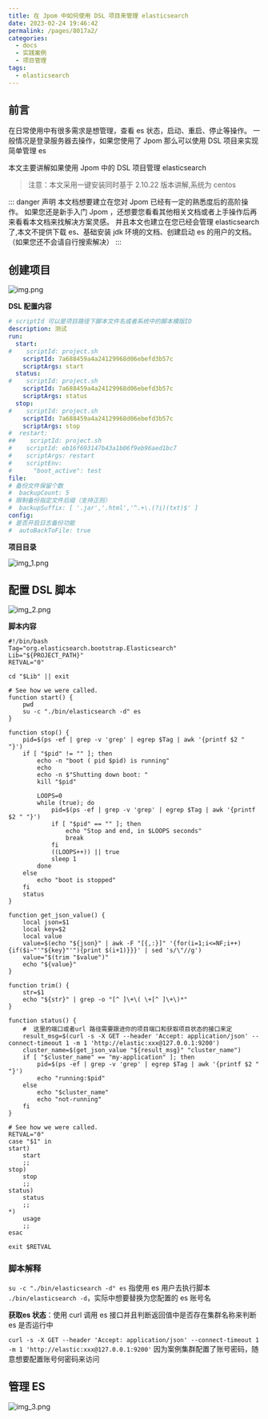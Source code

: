 ```yaml
---
title: 在 Jpom 中如何使用 DSL 项目来管理 elasticsearch
date: 2023-02-24 19:46:42
permalink: /pages/8017a2/
categories:
  - docs
  - 实践案例
  - 项目管理
tags:
  - elasticsearch
---
```


## 前言

在日常使用中有很多需求是想管理，查看 es 状态，启动、重启、停止等操作。
一般情况是登录服务器去操作，如果您使用了 Jpom 那么可以使用 DSL 项目来实现简单管理 es

本文主要讲解如果使用 Jpom 中的 DSL 项目管理 elasticsearch

> 注意：本文采用一键安装同时基于 2.10.22 版本讲解,系统为 centos

::: danger 声明
本文档想要建立在您对 Jpom 已经有一定的熟悉度后的高阶操作。
如果您还是新手入门 Jpom ，还想要您看看其他相关文档或者上手操作后再来看看本文档来找解决方案灵感。
并且本文也建立在您已经会管理 elasticsearch 了,本文不提供下载 es、基础安装 jdk 环境的文档、创建启动 es 的用户的文档。（如果您还不会请自行搜索解决）
:::


## 创建项目

![img.png](/images/tutorial/dsl-es/img.png)

**DSL 配置内容**

```yaml
# scriptId 可以是项目路径下脚本文件名或者系统中的脚本模版ID
description: 测试
run:
  start:
#    scriptId: project.sh
    scriptId: 7a688459a4a24129968d06ebefd3b57c
    scriptArgs: start
  status:
#    scriptId: project.sh
    scriptId: 7a688459a4a24129968d06ebefd3b57c
    scriptArgs: status
  stop:
#    scriptId: project.sh
    scriptId: 7a688459a4a24129968d06ebefd3b57c
    scriptArgs: stop
#  restart:
##    scriptId: project.sh
#    scriptId: eb16f693147b43a1b06f9eb96aed1bc7
#    scriptArgs: restart
#    scriptEnv:
#      "boot_active": test
file:
# 备份文件保留个数
#  backupCount: 5
# 限制备份指定文件后缀（支持正则）
#  backupSuffix: [ '.jar','.html','^.+\.(?i)(txt)$' ]
config:
# 是否开启日志备份功能
#  autoBackToFile: true
```

**项目目录**

![img_1.png](/images/tutorial/dsl-es/img_1.png)


## 配置 DSL 脚本

![img_2.png](/images/tutorial/dsl-es/img_2.png)

**脚本内容**

```shell
#!/bin/bash
Tag="org.elasticsearch.bootstrap.Elasticsearch"
Lib="${PROJECT_PATH}"
RETVAL="0"

cd "$Lib" || exit

# See how we were called.
function start() {
	pwd
	su -c "./bin/elasticsearch -d" es
}

function stop() {
	pid=$(ps -ef | grep -v 'grep' | egrep $Tag | awk '{printf $2 " "}')
	if [ "$pid" != "" ]; then
		echo -n "boot ( pid $pid) is running"
		echo
		echo -n $"Shutting down boot: "
		kill "$pid"

		LOOPS=0
		while (true); do
			pid=$(ps -ef | grep -v 'grep' | egrep $Tag | awk '{printf $2 " "}')
			if [ "$pid" == "" ]; then
				echo "Stop and end, in $LOOPS seconds"
				break
			fi
			((LOOPS++)) || true
			sleep 1
		done
	else
		echo "boot is stopped"
	fi
	status
}

function get_json_value() {
	local json=$1
	local key=$2
	local value
	value=$(echo "${json}" | awk -F "[{,:}]" '{for(i=1;i<=NF;i++){if($i~"'"${key}"'"){print $(i+1)}}}' | sed 's/\"//g')
	value="$(trim "$value")"
	echo "${value}"
}

function trim() {
	str=$1
	echo "${str}" | grep -o "[^ ]\+\( \+[^ ]\+\)*"
}

function status() {
	#  这里的端口或者url 路径需要跟进你的项目端口和获取项目状态的接口来定
	result_msg=$(curl -s -X GET --header 'Accept: application/json' --connect-timeout 1 -m 1 'http://elastic:xxx@127.0.0.1:9200')
	cluster_name=$(get_json_value "${result_msg}" "cluster_name")
	if [ "$cluster_name" == "my-application" ]; then
		pid=$(ps -ef | grep -v 'grep' | egrep $Tag | awk '{printf $2 " "}')
		echo "running:$pid"
	else
		echo "$cluster_name"
		echo "not-running"
	fi
}

# See how we were called.
RETVAL="0"
case "$1" in
start)
	start
	;;
stop)
	stop
	;;
status)
	status
	;;
*)
	usage
	;;
esac

exit $RETVAL

```

### 脚本解释

`su -c "./bin/elasticsearch -d" es` 指使用 es 用户去执行脚本 `./bin/elasticsearch -d`，实际中想要替换为您配置的 es 账号名


**获取es 状态**：使用 curl 调用 es 接口并且判断返回值中是否存在集群名称来判断 es 是否运行中

`curl -s -X GET --header 'Accept: application/json' --connect-timeout 1 -m 1 'http://elastic:xxx@127.0.0.1:9200'` 因为案例集群配置了账号密码，随意想要配置账号何密码来访问

## 管理 ES

![img_3.png](/images/tutorial/dsl-es/img_3.png)
